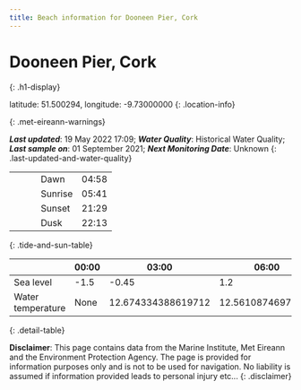 ```yaml
---
title: Beach information for Dooneen Pier, Cork
---
```

# Dooneen Pier, Cork 
{: .h1-display}

latitude: 51.500294, longitude: -9.73000000
{: .location-info}


{: .met-eireann-warnings}

___Last updated___: 19 May 2022 17:09; ___Water Quality___: Historical Water Quality;
___Last sample on___: 01 September 2021; ___Next Monitoring Date___: Unknown
{: .last-updated-and-water-quality}

|   |   |   |   |   |
|---|---|---|---|---|
|   |   |   | Dawn  | 04:58 |
|   |   |   | Sunrise  | 05:41 |
|   |   |   | Sunset  | 21:29 |
|   |   |   | Dusk  | 22:13 |
{: .tide-and-sun-table}

<div></div>

| | 00:00 | 03:00 | 06:00 | 09:00 | 12:00 | 15:00 | 18:00 | 21:00 |
|---|---|---|---|---|---|---|---|---|
| Sea level | -1.5 | -0.45 | 1.2 | 0.4| -1.27 | -0.54 | 1.15 | 0.64 |
| Water temperature | None | 12.674334388619712 | 12.56108746976522 | 12.636929938974998 | 12.792806857927616 | 12.860842681591494 | 12.834771541670381 | 12.820218267831994 |
{: .detail-table}

__Disclaimer__: This page contains data from the Marine Institute,
Met Eireann and the Environment Protection Agency. The page is provided for
information purposes only and is not to be used for navigation. No liability
is assumed if information provided leads to personal injury etc...
{: .disclaimer}